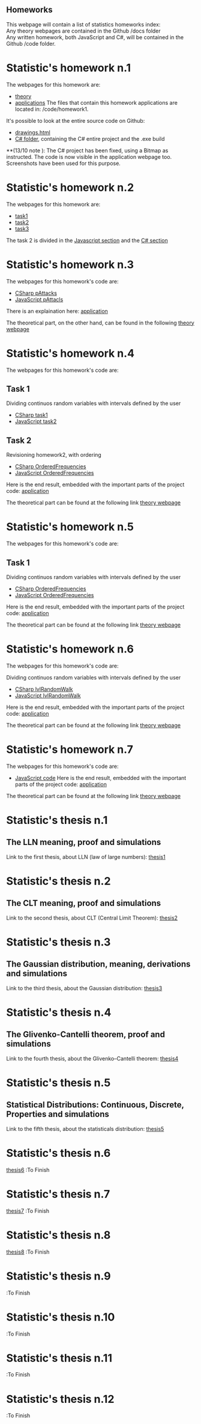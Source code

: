 ## Homeworks

This webpage will contain a list of statistics homeworks index:\
Any theory webpages are contained in the Github /docs folder\
Any written homework, both JavaScript and C#, will be contained in the Github /code folder.

# Statistic's homework n.1

The webpages for this homework are: 

* [theory](/docs/homework1)
* [applications](/code/homework1/application)
The files that contain this homework applications are located in: /code/homework1.

It's possible to look at the entire source code on Github:
* [drawings.html](https://github.com/bluecheese-fil/bluecheese-fil.github.io/blob/main/code/homework1/drawings.html)
* [C# folder](https://github.com/bluecheese-fil/bluecheese-fil.github.io/tree/main/code/homework1/CSharp/Drawing), containing the C# entire project and the .exe build

**(13/10 note ): The C# project has been fixed, using a Bitmap as instructed. The code is now visible in the application webpage too. Screenshots have been used for this purpose.

# Statistic's homework n.2
The webpages for this homework are:

* [task1](/code/homework2/task1)
* [task2](/code/homework2/task2)
* [task3](/code/homework2/task3)

The task 2 is divided in the [Javascript section](/code/homework2/task2.html#javascript) and the [C# section](/code/homework2/task2.html#csharp)

# Statistic's homework n.3
The webpages for this homework's code are:

* [CSharp pAttacks](https://github.com/bluecheese-fil/bluecheese-fil.github.io/tree/main/code/homework3/CSharp/pAttacks)
* [JavaScript pAttacls](/code/homework3/JavaScript/js_pAttacks)

There is an explaination here:
[application](/code/homework3/application)

The theoretical part, on the other hand, can be found in the following [theory webpage](/docs/homework3)

# Statistic's homework n.4
The webpages for this homework's code are:

## Task 1
Dividing continuos random variables with intervals defined by the user
* [CSharp task1](https://github.com/bluecheese-fil/bluecheese-fil.github.io/tree/main/code/homework4/CSharp/hw4_1)
* [JavaScript task2](https://github.com/bluecheese-fil/bluecheese-fil.github.io/blob/main/code/homework4/JavaScript/hw4_1/hw41.html)

## Task 2
Revisioning homework2, with ordering
* [CSharp OrderedFrequencies](https://github.com/bluecheese-fil/bluecheese-fil.github.io/tree/main/code/homework4/CSharp/OrderedFreq)
* [JavaScript OrderedFrequencies](https://github.com/bluecheese-fil/bluecheese-fil.github.io/blob/main/code/homework4/JavaScript/OrderedFreq/orderedfreq.html)

Here is the end result, embedded with the important parts of the project code:
[application](/code/homework4/application)

The theoretical part can be found at the following link [theory webpage](/docs/homework4)

# Statistic's homework n.5
The webpages for this homework's code are:

## Task 1
Dividing continuos random variables with intervals defined by the user
* [CSharp OrderedFrequencies](https://github.com/bluecheese-fil/bluecheese-fil.github.io/tree/main/code/homework5/CSharp/lambdaAttacks)
* [JavaScript OrderedFrequencies](https://github.com/bluecheese-fil/bluecheese-fil.github.io/blob/main/code/homework5/JavaScript/lambdaAttacks.html)

Here is the end result, embedded with the important parts of the project code:
[application](/code/homework5/application)

The theoretical part can be found at the following link [theory webpage](/docs/homework5)

# Statistic's homework n.6
The webpages for this homework's code are:

Dividing continuos random variables with intervals defined by the user
* [CSharp lvlRandomWalk](https://github.com/bluecheese-fil/bluecheese-fil.github.io/tree/main/code/homework6/CSharp/lvlRandomWalk)
* [JavaScript lvlRandomWalk](https://github.com/bluecheese-fil/bluecheese-fil.github.io/tree/main/code/homework6/JavaScript/lvlRandomWalk.html)

Here is the end result, embedded with the important parts of the project code:
[application](/code/homework6/application)

The theoretical part can be found at the following link [theory webpage](/docs/homework6)

# Statistic's homework n.7
The webpages for this homework's code are:
* [JavaScript code](https://github.com/bluecheese-fil/bluecheese-fil.github.io/tree/main/code/homework7/JavaScript/hw7.html)
Here is the end result, embedded with the important parts of the project code:
[application](/code/homework7/application)

The theoretical part can be found at the following link [theory webpage](/docs/homework7)

# Statistic's thesis n.1
## The LLN meaning, proof and simulations
Link to the first thesis, about LLN (law of large numbers): [thesis1](/thesis/thesis1)

# Statistic's thesis n.2
## The CLT meaning, proof and simulations
Link to the second thesis, about CLT (Central Limit Theorem): [thesis2](/thesis/thesis2)

# Statistic's thesis n.3
## The Gaussian distribution, meaning, derivations and simulations
Link to the third thesis, about the Gaussian distribution: [thesis3](/thesis/thesis3)

# Statistic's thesis n.4
## The Glivenko-Cantelli theorem, proof and simulations
Link to the fourth thesis, about the Glivenko–Cantelli theorem: [thesis4](/thesis/thesis4)

# Statistic's thesis n.5
## Statistical Distributions: Continuous, Discrete, Properties and simulations 
Link to the fifth thesis, about the statisticals distribution: [thesis5](/thesis/thesis5)

# Statistic's thesis n.6
[thesis6](/thesis/thesis6) :To Finish

# Statistic's thesis n.7
[thesis7](/thesis/thesis7) :To Finish

# Statistic's thesis n.8
[thesis8](/thesis/thesis8) :To Finish

# Statistic's thesis n.9
:To Finish

# Statistic's thesis n.10
:To Finish

# Statistic's thesis n.11
:To Finish

# Statistic's thesis n.12
:To Finish